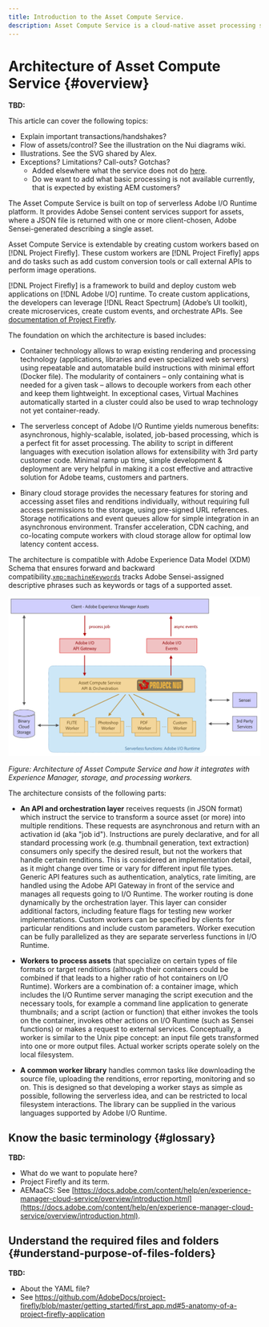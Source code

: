 ```yaml
---
title: Introduction to the Asset Compute Service.
description: Asset Compute Service is a cloud-native asset processing service that helps reduce complexity and improves scalability.
---
```


# Architecture of Asset Compute Service {#overview}

**TBD:**

This article can cover the following topics:

* Explain important transactions/handshakes?
* Flow of assets/control? See the illustration on the Nui diagrams wiki.
* Illustrations. See the SVG shared by Alex.
* Exceptions? Limitations? Call-outs? Gotchas?
  * Added elsewhere what the service does not do [here](introduction.md#possible-use-cases-benefits).
  * Do we want to add what basic processing is not available currently, that is expected by existing AEM customers?

The Asset Compute Service is built on top of serverless Adobe I/O Runtime platform. It provides Adobe Sensei content services support for assets, where a JSON file is returned with one or more client-chosen, Adobe Sensei-generated describing a single asset.

Asset Compute Service is extendable by creating custom workers based on [!DNL Project Firefly]. These custom workers are [!DNL Project Firefly] apps and do tasks such as add custom conversion tools or call external APIs to perform image operations.

[!DNL Project Firefly] is a framework to build and deploy custom web applications on [!DNL Adobe I/O] runtime. To create custom applications, the developers can leverage [!DNL React Spectrum] (Adobe’s UI toolkit), create microservices, create custom events, and orchestrate APIs. See [documentation of Project Firefly](https://www.adobe.io/apis/experienceplatform/project-firefly/docs.html).

The foundation on which the architecture is based includes:

* Container technology allows to wrap existing rendering and processing technology (applications, libraries and even specialized web servers) using repeatable and automatable build instructions with minimal effort (Docker file). The modularity of containers – only containing what is needed for a given task – allows to decouple workers from each other and keep them lightweight. In exceptional cases, Virtual Machines automatically started in a cluster could also be used to wrap technology not yet container-ready.

* The serverless concept of Adobe I/O Runtime yields numerous benefits: asynchronous, highly-scalable, isolated, job-based processing, which is a perfect fit for asset processing. The ability to script in different languages with execution isolation allows for extensibility with 3rd party customer code. Minimal ramp up time, simple development & deployment are very helpful in making it a cost effective and attractive solution for Adobe teams, customers and partners.

* Binary cloud storage provides the necessary features for storing and accessing asset files and renditions individually, without requiring full access permissions to the storage, using pre-signed URL references. Storage notifications and event queues allow for simple integration in an asynchronous environment. Transfer acceleration, CDN caching, and co-locating compute workers with cloud storage allow for optimal low latency content access.

The architecture is compatible with Adobe Experience Data Model (XDM) Schema that ensures forward and backward compatibility.[`xmp:machineKeywords`](https://github.com/adobe/xdm/blob/master/docs/reference/assets/asset.schema.md#xmpmachinekeywords) tracks Adobe Sensei-assigned descriptive phrases such as keywords or tags of a supported asset.

![Architecture of Asset Compute Service](assets/architecture-diagram.png)

*Figure: Architecture of Asset Compute Service and how it integrates with Experience Manager, storage, and processing workers.*

The architecture consists of the following parts:

* **An API and orchestration layer** receives requests (in JSON format) which instruct the service to transform a source asset (or more) into multiple renditions. These requests are asynchronous and return with an activation id (aka "job id"). Instructions are purely declarative, and for all standard processing work (e.g. thumbnail generation, text extraction) consumers only specify the desired result, but not the workers that handle certain renditions. This is considered an implementation detail, as it might change over time or vary for different input file types. Generic API features such as authentication, analytics, rate limiting, are handled using the Adobe API Gateway in front of the service and manages all requests going to I/O Runtime. The worker routing is done dynamically by the orchestration layer. This layer can consider additional factors, including feature flags for testing new worker implementations. Custom workers can be specified by clients for particular renditions and include custom parameters. Worker execution can be fully parallelized as they are separate serverless functions in I/O Runtime.

* **Workers to process assets** that specialize on certain types of file formats or target renditions (although their containers could be combined if that leads to a higher ratio of hot containers on I/O Runtime). Workers are a combination of: a container image, which includes the I/O Runtime server managing the script execution and the necessary tools, for example a command line application to generate thumbnails; and a script (action or function) that either invokes the tools on the container, invokes other actions on I/O Runtime (such as Sensei functions) or makes a request to external services. Conceptually, a worker is similar to the Unix pipe concept: an input file gets transformed into one or more output files. Actual worker scripts operate solely on the local filesystem.

* **A common worker library** handles common tasks like downloading the source file, uploading the renditions, error reporting, monitoring and so on. This is designed so that developing a worker stays as simple as possible, following the serverless idea, and can be restricted to local filesystem interactions. The library can be supplied in the various languages supported by Adobe I/O Runtime.

<!--
An example of the JSON file is:

```json
{
    "xmp:machineKeywords": [
        {
            "value": "tree",
            "confidence": 0.8567
        },
        {
            "value": "brown",
            "confidence": 0.752
        }
    ]
}
```

-->

## Know the basic terminology {#glossary}

**TBD:**

* What do we want to populate here?
* Project Firefly and its term.
* AEMaaCS: See [https://docs.adobe.com/content/help/en/experience-manager-cloud-service/overview/introduction.html](https://docs.adobe.com/content/help/en/experience-manager-cloud-service/overview/introduction.html).

## Understand the required files and folders {#understand-purpose-of-files-folders}

**TBD:**

* About the YAML file?
* See https://github.com/AdobeDocs/project-firefly/blob/master/getting_started/first_app.md#5-anatomy-of-a-project-firefly-application
